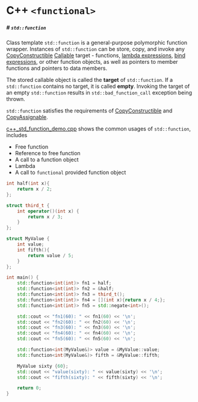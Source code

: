 # C++ `<functional>`

##### # `std::function`

Class template `std::function` is a general-purpose polymorphic function wrapper. Instances of `std::function` can be store, copy, and invoke any [CopyConstructible]() [Callable]() target - functions, [lambda expressions](), [bind expressions](), or other function objects, as well as pointers to member functions and pointers to data members.

The stored callable object is called the **target** of `std::function`. If a `std::function` contains no target, it is called **empty**. Invoking the target of an empty `std::function` results in `std::bad_function_call` exception being thrown.

`std::function` satisfies the requirements of [CopyConstructible]() and [CopyAssignable]().

[c++_std_function_demo.cpp](__src__/c++_std_function_demo.cpp) shows the common usages of `std::function`, includes

- Free function
- Reference to free function
- A call to a function object
- Lambda
- A call to `functional` provided function object

```c++
int half(int x){
    return x / 2;
};

struct third_t {
    int operator()(int x) {
        return x / 3;
    }
};

struct MyValue {
    int value;
    int fifth(){
        return value / 5;
    }
};

int main() {
    std::function<int(int)> fn1 = half;
    std::function<int(int)> fn2 = &half;
    std::function<int(int)> fn3 = third_t();
    std::function<int(int)> fn4 = [](int x){return x / 4;};
    std::function<int(int)> fn5 = std::negate<int>();

    std::cout << "fn1(60): " << fn1(60) << '\n';
    std::cout << "fn2(60): " << fn2(60) << '\n';
    std::cout << "fn3(60): " << fn3(60) << '\n';
    std::cout << "fn4(60): " << fn4(60) << '\n';
    std::cout << "fn5(60): " << fn5(60) << '\n';

    std::function<int(MyValue&)> value = &MyValue::value;
    std::function<int(MyValue&)> fifth = &MyValue::fifth;

    MyValue sixty {60};
    std::cout << "value(sixty): " << value(sixty) << '\n';
    std::cout << "fifth(sixty): " << fifth(sixty) << '\n';

    return 0;
}
```

